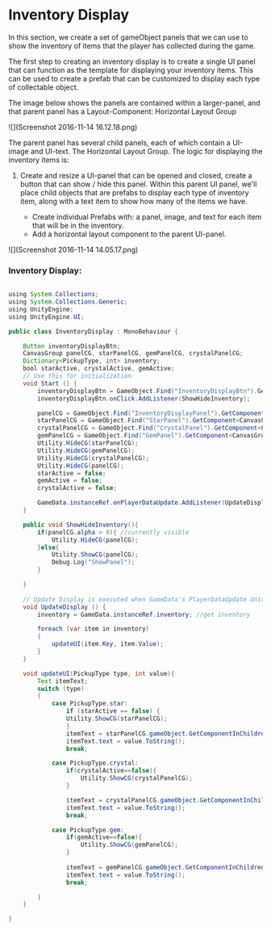 # Inventory Display

In this section, we create a set of gameObject panels that we can use to show the inventory of items that the player has collected during the game.

The first step to creating an inventory display is to create a single UI panel that can function as the template for displaying your inventory items.  This can be used to create a prefab that can be customized to display each type of collectable object.

The image below shows the panels are contained within a larger-panel, and that parent panel has a Layout-Component: Horizontal Layout Group

![](Screenshot 2016-11-14 16.12.18.png)

The parent panel has several child panels, each of which contain a UI-image and UI-text.  The Horizontal Layout Group.  The logic for displaying the inventory items is:

1. Create and resize a UI-panel that can be opened and closed, create a button that can show / hide this panel.  Within this parent UI panel, we'll place child objects that are prefabs to display each type of inventory item, along with a text item to show how many of the items we have.

    - Create individual Prefabs with: a panel, image, and text for each item that will be in the inventory.  
    - Add a horizontal layout component to the parent UI-panel.

![](Screenshot 2016-11-14 14.05.17.png)

### Inventory Display:

```java

using System.Collections;
using System.Collections.Generic;
using UnityEngine;
using UnityEngine.UI;

public class InventoryDisplay : MonoBehaviour {

    Button inventoryDisplayBtn;
    CanvasGroup panelCG, starPanelCG, gemPanelCG, crystalPanelCG;
    Dictionary<PickupType, int> inventory;
    bool starActive, crystalActive, gemActive;
	// Use this for initialization
	void Start () {
        inventoryDisplayBtn = GameObject.Find("InventoryDisplayBtn").GetComponent<Button>();
        inventoryDisplayBtn.onClick.AddListener(ShowHideInventory);

        panelCG = GameObject.Find("InventoryDisplayPanel").GetComponent<CanvasGroup>();
        starPanelCG = GameObject.Find("StarPanel").GetComponent<CanvasGroup>();
        crystalPanelCG = GameObject.Find("CrystalPanel").GetComponent<CanvasGroup>();
        gemPanelCG = GameObject.Find("GemPanel").GetComponent<CanvasGroup>();
        Utility.HideCG(starPanelCG);
        Utility.HideCG(gemPanelCG);
        Utility.HideCG(crystalPanelCG);
        Utility.HideCG(panelCG);
        starActive = false;
        gemActive = false;
        crystalActive = false;

        GameData.instanceRef.onPlayerDataUpdate.AddListener(UpdateDisplay);
    }

    public void ShowHideInventory(){
        if(panelCG.alpha > 0){ //currently visible
            Utility.HideCG(panelCG);
        }else{
            Utility.ShowCG(panelCG);
            Debug.Log("ShowPanel");
        }

    }
	
	// Update Display is executed when GameData's PlayerDataUpdate UnityEvent is Invoked
	void UpdateDisplay () {
        inventory = GameData.instanceRef.inventory; //get inventory

        foreach (var item in inventory)
        {
            updateUI(item.Key, item.Value);
        }   
	}

    void updateUI(PickupType type, int value){
        Text itemText;
        switch (type)
        {
            case PickupType.star:
                if (starActive == false) { 
                Utility.ShowCG(starPanelCG);
                }
                itemText = starPanelCG.gameObject.GetComponentInChildren<Text>();
                itemText.text = value.ToString();
                break;

            case PickupType.crystal:
                if(crystalActive==false){
                    Utility.ShowCG(crystalPanelCG);
                }

                itemText = crystalPanelCG.gameObject.GetComponentInChildren<Text>();
                itemText.text = value.ToString();
                break;

            case PickupType.gem:
                if(gemActive==false){
                    Utility.ShowCG(gemPanelCG);
                }
               
                itemText = gemPanelCG.gameObject.GetComponentInChildren<Text>();
                itemText.text = value.ToString();
                break;

        }
    }

}


```



